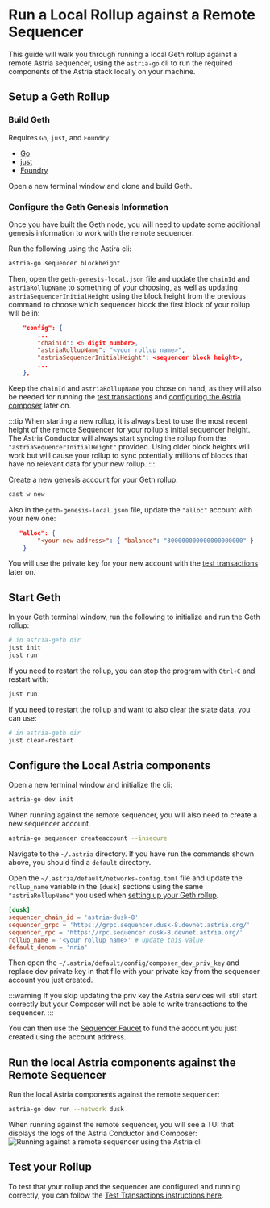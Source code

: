 # Run a Local Rollup against a Remote Sequencer

This guide will walk you through running a local Geth rollup against a remote Astria
sequencer, using the `astria-go` cli to run the required components of the
Astria stack locally on your machine.

## Setup a Geth Rollup

### Build Geth

Requires `Go`, `just`, and `Foundry`:

- [Go](https://go.dev/doc/install)
- [just](https://github.com/casey/just)
- [Foundry](https://book.getfoundry.sh/getting-started/installation)

Open a new terminal window and clone and build Geth.

<!--@include: ../../components/_clone-geth.md-->

### Configure the Geth Genesis Information

Once you have built the Geth node, you will need to update some
additional genesis information to work with the remote sequencer.

Run the following using the Astira cli:

```bash
astria-go sequencer blockheight
```

Then, open the `geth-genesis-local.json` file and update the `chainId` and
`astriaRollupName` to something of your choosing, as well as updating
`astriaSequencerInitialHeight` using the block height from the previous command
to choose which sequencer block the first block of your rollup will be in:

```json
    "config": {
        ...
        "chainId": <6 digit number>,
        "astriaRollupName": "<your rollup name>",
        "astriaSequencerInitialHeight": <sequencer block height>,
        ...
    },
```

Keep the `chainId` and `astriaRollupName` you chose on hand, as they will also
be needed for running the [test transactions](./test-transactions.md) and
[configuring the Astria composer](#configure-the-local-astria-components) later on.

:::tip
When starting a new rollup, it is always best to use the most recent height of
the remote Sequencer for your rollup's initial sequencer height. The Astria
Conductor will always start syncing the rollup from the
`"astriaSequencerInitialHeight"` provided. Using older block heights
will work but will cause your rollup to sync potentially millions of blocks that
have no relevant data for your new rollup.
:::

Create a new genesis account for your Geth rollup:

```bash
cast w new
```

Also in the `geth-genesis-local.json` file, update the `"alloc"` account with
your new one:

```json
   "alloc": {
        "<your new address>": { "balance": "300000000000000000000" }
    }
```

You will use the private key for your new account with the [test
transactions](./test-transactions.md) later on.

## Start Geth

In your Geth terminal window, run the following to initialize and run the Geth rollup:

```bash
# in astria-geth dir
just init
just run
```

If you need to restart the rollup, you can stop the program with `Ctrl+C` and
restart with:

```bash
just run
```

If you need to restart the rollup and want to also clear the state data, you can use:

```bash
# in astria-geth dir
just clean-restart
```

## Configure the Local Astria components

Open a new terminal window and initialize the cli:

```bash
astria-go dev init
```

When running against the remote sequencer, you will also need to create a new
sequencer account.

```bash
astria-go sequencer createaccount --insecure
```

Navigate to the `~/.astria` directory. If you have run the commands shown above,
you should find a `default` directory.

Open the `~/.astria/default/networks-config.toml` file and update the
`rollup_name` variable in the `[dusk]` sections using the same
`"astriaRollupName"` you used when [setting up your Geth
rollup](#setup-a-geth-rollup).

```toml
[dusk]
sequencer_chain_id = 'astria-dusk-8'
sequencer_grpc = 'https://grpc.sequencer.dusk-8.devnet.astria.org/'
sequencer_rpc = 'https://rpc.sequencer.dusk-8.devnet.astria.org/'
rollup_name = '<your rollup name>' # update this value
default_denom = 'nria'
```

Then open the `~/.astria/default/config/composer_dev_priv_key` and replace dev private
key in that file with your private key from the sequencer account you just
created. 

:::warning
If you skip updating the priv key the Astria services will still start correctly
but your Composer will not be able to write transactions to the sequencer.
:::

You can then use the [Sequencer
Faucet](https://faucet.sequencer.dusk-8.devnet.astria.org/) to fund the account
you just created using the account address.

## Run the local Astria components against the Remote Sequencer

Run the local Astria components against the remote sequencer:

```bash
astria-go dev run --network dusk
```

When running against the remote sequencer, you will see a TUI that displays the logs
of the Astria Conductor and Composer:
![Running against a remote sequencer using the Astria
cli](./assets/go-cli-remote-sequencer.png)

## Test your Rollup

To test that your rollup and the sequencer are configured and running correctly,
you can follow the [Test Transactions instructions
here](./test-transactions.md).
